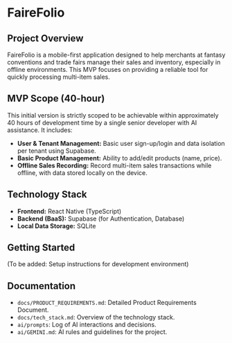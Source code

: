 # FaireFolio

## Project Overview

FaireFolio is a mobile-first application designed to help merchants at fantasy conventions and trade fairs manage their sales and inventory, especially in offline environments. This MVP focuses on providing a reliable tool for quickly processing multi-item sales.

## MVP Scope (40-hour)

This initial version is strictly scoped to be achievable within approximately 40 hours of development time by a single senior developer with AI assistance. It includes:

*   **User & Tenant Management:** Basic user sign-up/login and data isolation per tenant using Supabase.
*   **Basic Product Management:** Ability to add/edit products (name, price).
*   **Offline Sales Recording:** Record multi-item sales transactions while offline, with data stored locally on the device.

## Technology Stack

*   **Frontend:** React Native (TypeScript)
*   **Backend (BaaS):** Supabase (for Authentication, Database)
*   **Local Data Storage:** SQLite

## Getting Started

(To be added: Setup instructions for development environment)

## Documentation

*   `docs/PRODUCT_REQUIREMENTS.md`: Detailed Product Requirements Document.
*   `docs/tech_stack.md`: Overview of the technology stack.
*   `ai/prompts`: Log of AI interactions and decisions.
*   `ai/GEMINI.md`: AI rules and guidelines for the project.
